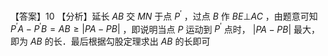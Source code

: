 【答案】10
【分析】延长 $A B$ 交 $M N$ 于点 $P ^ { \prime }$ ，过点 $B$ 作 $B E \bot A C$ ，由题意可知 $P ^ { \prime } A - P ^ { \prime } B = A B \geq \left| P A - P B \right|$ ，即说明当点 $P$ 运动到 $P ^ { \prime }$ 点时， $\left| P A - P B \right|$ 最大，即为 $A B$ 的长．最后根据勾股定理求出 $A B$ 的长即可
